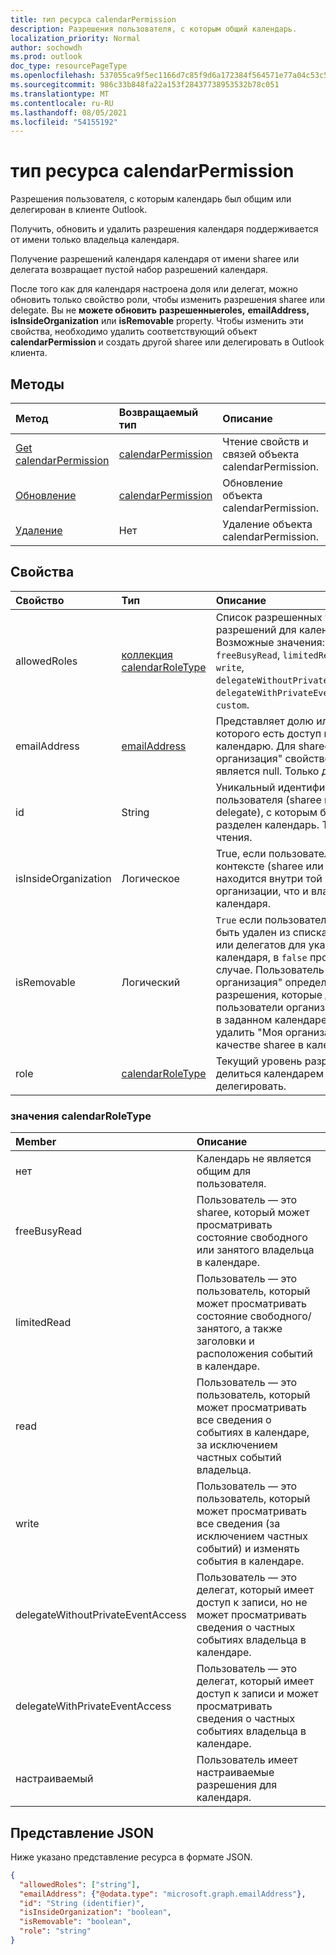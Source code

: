 ```yaml
---
title: тип ресурса calendarPermission
description: Разрешения пользователя, с которым общий календарь.
localization_priority: Normal
author: sochowdh
ms.prod: outlook
doc_type: resourcePageType
ms.openlocfilehash: 537055ca9f5ec1166d7c85f9d6a172384f564571e77a04c53c5a1c6d9331fc69
ms.sourcegitcommit: 986c33b848fa22a153f28437738953532b78c051
ms.translationtype: MT
ms.contentlocale: ru-RU
ms.lasthandoff: 08/05/2021
ms.locfileid: "54155192"
---
```

# <a name="calendarpermission-resource-type"></a>тип ресурса calendarPermission

Разрешения пользователя, с которым календарь был общим или делегирован в клиенте Outlook.

Получить, обновить и удалить разрешения календаря поддерживается от имени только владельца календаря.

Получение разрешений календаря календаря от имени sharee или делегата возвращает пустой набор разрешений календаря.

После того как для календаря настроена доля [](../api/calendarpermission-update.md) или делегат, можно обновить только свойство роли, чтобы изменить разрешения sharee или delegate.  Вы не **можете обновить** **разрешенныеroles,** **emailAddress,** **isInsideOrganization** или **isRemovable** property. Чтобы изменить эти свойства, [](../api/calendarpermission-delete.md) необходимо удалить соответствующий объект **calendarPermission** и создать другой sharee или делегировать в Outlook клиента.

## <a name="methods"></a>Методы

| Метод       | Возвращаемый тип | Описание |
|:-------------|:------------|:------------|
| [Get calendarPermission](../api/calendarpermission-get.md) | [calendarPermission](calendarpermission.md) | Чтение свойств и связей объекта calendarPermission. |
| [Обновление](../api/calendarpermission-update.md) | [calendarPermission](calendarpermission.md) | Обновление объекта calendarPermission. |
| [Удаление](../api/calendarpermission-delete.md) | Нет | Удаление объекта calendarPermission. |

## <a name="properties"></a>Свойства

| Свойство     | Тип        | Описание |
|:-------------|:------------|:------------|
|allowedRoles|[коллекция calendarRoleType](#calendarroletype-values)| Список разрешенных уровней разрешений для календаря. Возможные значения: `none`, `freeBusyRead`, `limitedRead`, `read`, `write`, `delegateWithoutPrivateEventAccess`, `delegateWithPrivateEventAccess`, `custom`.|
|emailAddress|[emailAddress](emailaddress.md)| Представляет долю или делегат, у которого есть доступ к календарю. Для sharee "Моя организация" свойство **адресов** является null. Только для чтения. |
|id|String| Уникальный идентификатор пользователя (sharee или delegate), с которым был разделен календарь. Только для чтения.|
|isInsideOrganization|Логическое| True, если пользователь в контексте (sharee или delegate) находится внутри той же организации, что и владелец календаря.|
|isRemovable|Логический| `True` если пользователь может быть удален из списка участников или делегатов для указанного календаря, в `false` противном случае. Пользователь "Моя организация" определяет разрешения, которые другие пользователи организации имеют в заданном календаре. Нельзя удалить "Моя организация" в качестве sharee в календаре.|
|role|[calendarRoleType](#calendarroletype-values)| Текущий уровень разрешений для делиться календарем или делегировать. |

### <a name="calendarroletype-values"></a>значения calendarRoleType

| Member        | Описание |
|:--------------|:------------|
| нет | Календарь не является общим для пользователя. |
| freeBusyRead | Пользователь — это sharee, который может просматривать состояние свободного или занятого владельца в календаре. |
| limitedRead | Пользователь — это пользователь, который может просматривать состояние свободного/занятого, а также заголовки и расположения событий в календаре. |
| read | Пользователь — это пользователь, который может просматривать все сведения о событиях в календаре, за исключением частных событий владельца. |
| write | Пользователь — это пользователь, который может просматривать все сведения (за исключением частных событий) и изменять события в календаре. |
| delegateWithoutPrivateEventAccess | Пользователь — это делегат, который имеет доступ к записи, но не может просматривать сведения о частных событиях владельца в календаре. |
| delegateWithPrivateEventAccess | Пользователь — это делегат, который имеет доступ к записи и может просматривать сведения о частных событиях владельца в календаре. |
| настраиваемый | Пользователь имеет настраиваемые разрешения для календаря. |


## <a name="json-representation"></a>Представление JSON

Ниже указано представление ресурса в формате JSON.

<!-- {
  "blockType": "resource",
  "@odata.type": "microsoft.graph.calendarPermission",
  "keyProperty": "id"
}-->

```json
{
  "allowedRoles": ["string"],
  "emailAddress": {"@odata.type": "microsoft.graph.emailAddress"},
  "id": "String (identifier)",
  "isInsideOrganization": "boolean",
  "isRemovable": "boolean",
  "role": "string"
}
```

<!-- uuid: 16cd6b66-4b1a-43a1-adaf-3a886856ed98
2019-02-04 14:57:30 UTC -->
<!-- {
  "type": "#page.annotation",
  "description": "calendarPermission resource",
  "keywords": "",
  "section": "documentation",
  "tocPath": ""
}-->
